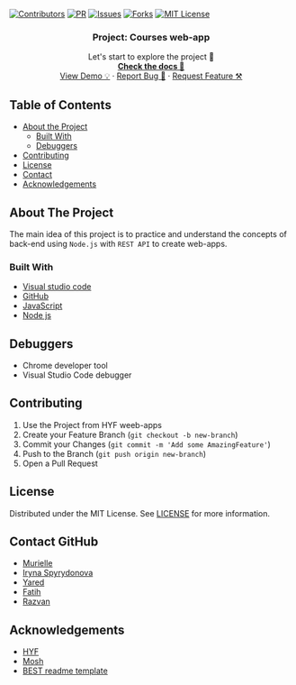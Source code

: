 [![Contributors][contributors-shield]][contributors-url]
[![PR][pr-shield]][pr-url]
[![Issues][issues-shield]][issues-url]
[![Forks][forks-shield]][forks-url]
[![MIT License][license-shield]][license-url]

  <h3 align="center">Project: Courses web-app</h3>

  <p align="center">
    Let's start to explore the project 🚀 
    <br />
    <a href="https://github.com/IrynaSpyrydonova/courses-web-app"><strong>Check the docs 📄</strong></a>
    <br />
    <a href="https://courses-application.herokuapp.com/">View Demo 💡</a>
    ·
    <a href="https://github.com/IrynaSpyrydonova/courses-web-app/issues">Report Bug 🐞</a>
    ·
    <a href="https://github.com/IrynaSpyrydonova/courses-web-app/pulls">Request Feature ⚒</a>
  </p>
</p>

## Table of Contents

- [About the Project](#about-the-project)
  - [Built With](#built-with)
  - [Debuggers](#debuggers)
- [Contributing](#contributing)
- [License](#license)
- [Contact](#contact)
- [Acknowledgements](#acknowledgements)

## About The Project




The main idea of this project is to practice and understand the concepts of back-end using `Node.js`  with `REST API` to create web-apps.


### Built With

- [Visual studio code](https://code.visualstudio.com/)
- [GitHub](https://github.com)
- [JavaScript](https://www.javascript.com/)
- [Node js](https://nodejs.org/en/)



## Debuggers

- Chrome developer tool
- Visual Studio Code debugger


## Contributing

1. Use  the Project from HYF weeb-apps
2. Create your Feature Branch (`git checkout -b new-branch`)
3. Commit your Changes (`git commit -m 'Add some AmazingFeature'`)
4. Push to the Branch (`git push origin new-branch`)
5. Open a Pull Request

<!-- LICENSE -->

## License

Distributed under the MIT License. See [LICENSE](https://github.com/IrynaSpyrydonova/portfolio-GitHub-API/blob/master/LICENSE) for more information.

<!-- CONTACT -->

## Contact GitHub

- [Murielle](https://github.com/murvanessa)
- [Iryna Spyrydonova](https://github.com/IrynaSpyrydonova?tab=repositories)
- [Yared](https://github.com/yaredyilma)
- [Fatih](https://github.com/fmkarakus)
- [Razvan](https://github.com/razvanbrb)

<!-- ACKNOWLEDGEMENTS -->

## Acknowledgements

- [HYF](https://hackyourfuture.be/)
- [Mosh](https://www.youtube.com/watch?v=pKd0Rpw7O48)
- [BEST readme template](https://github.com/othneildrew/Best-README-Template/blob/master/README.md)

<!-- MARKDOWN LINKS & IMAGES -->
<!-- https://www.markdownguide.org/basic-syntax/#reference-style-links -->

[contributors-shield]: https://img.shields.io/badge/1-Contributors%20-brightgreen
[contributors-url]: https://github.com/IrynaSpyrydonova/courses-web-appgraphs/contributors
[forks-shield]: https://img.shields.io/badge/-Forks-blue
[forks-url]: https://github.com/IrynaSpyrydonova/courses-web-app/network
[issues-shield]: https://img.shields.io/badge/-ISSUES-green
[issues-url]: https://github.com/IrynaSpyrydonova/courses-web-app/issues
[pr-shield]: https://img.shields.io/badge/-Pull%20Requests%20-blue
[pr-url]: https://github.com/IrynaSpyrydonova/courses-web-app/pulls
[license-shield]: https://img.shields.io/badge/-LICENSE-brightgreen
[license-url]: https://github.com/IrynaSpyrydonova/courses-web-app/blob/master/LICENSE
